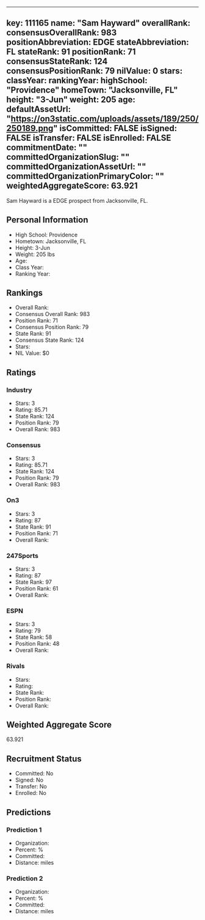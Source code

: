 ---
  key: 111165
  name: "Sam Hayward"
  overallRank: 
  consensusOverallRank: 983
  positionAbbreviation: EDGE
  stateAbbreviation: FL
  stateRank: 91
  positionRank: 71
  consensusStateRank: 124
  consensusPositionRank: 79
  nilValue: 0
  stars: 
  classYear: 
  rankingYear: 
  highSchool: "Providence"
  homeTown: "Jacksonville, FL"
  height: "3-Jun"
  weight: 205
  age: 
  defaultAssetUrl: "https://on3static.com/uploads/assets/189/250/250189.png"
  isCommitted: FALSE
  isSigned: FALSE
  isTransfer: FALSE
  isEnrolled: FALSE
  commitmentDate: ""
  committedOrganizationSlug: ""
  committedOrganizationAssetUrl: ""
  committedOrganizationPrimaryColor: ""
  weightedAggregateScore: 63.921
  ---
  
  Sam Hayward is a EDGE prospect from Jacksonville, FL.
  
  ## Personal Information
  - High School: Providence
  - Hometown: Jacksonville, FL
  - Height: 3-Jun
  - Weight: 205 lbs
  - Age: 
  - Class Year: 
  - Ranking Year: 
  
  ## Rankings
  - Overall Rank: 
  - Consensus Overall Rank: 983
  - Position Rank: 71
  - Consensus Position Rank: 79
  - State Rank: 91
  - Consensus State Rank: 124
  - Stars: 
  - NIL Value: $0
  
  ## Ratings
  
  ### Industry
  - Stars: 3
  - Rating: 85.71
  - State Rank: 124
  - Position Rank: 79
  - Overall Rank: 983
  
  ### Consensus
  - Stars: 3
  - Rating: 85.71
  - State Rank: 124
  - Position Rank: 79
  - Overall Rank: 983
  
  ### On3
  - Stars: 3
  - Rating: 87
  - State Rank: 91
  - Position Rank: 71
  - Overall Rank: 
  
  ### 247Sports
  - Stars: 3
  - Rating: 87
  - State Rank: 97
  - Position Rank: 61
  - Overall Rank: 
  
  ### ESPN
  - Stars: 3
  - Rating: 79
  - State Rank: 58
  - Position Rank: 48
  - Overall Rank: 
  
  ### Rivals
  - Stars: 
  - Rating: 
  - State Rank: 
  - Position Rank: 
  - Overall Rank: 
  
  ## Weighted Aggregate Score
  63.921
  
  ## Recruitment Status
  - Committed: No
  - Signed: No
  - Transfer: No
  - Enrolled: No
  
  
  
  ## Predictions
  
  ### Prediction 1
  - Organization: 
  - Percent: %
  - Committed: 
  - Distance:  miles
  
  ### Prediction 2
  - Organization: 
  - Percent: %
  - Committed: 
  - Distance:  miles
  